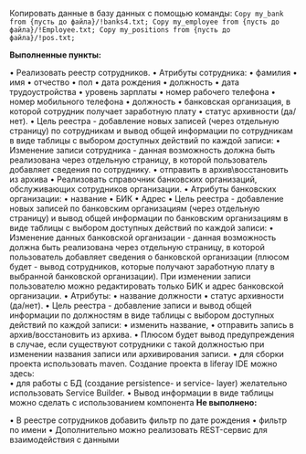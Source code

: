 Копировать данные в базу данных с помощью команды:
`Copy my_bank from {пусть до файла}/!banks4.txt;
Copy my_employee from {пусть до файла}/!Employee.txt;
Copy my_positions from {пусть до файла}/!pos.txt;`

 **Выполненные пункты:**

•	Реализовать реестр сотрудников.
•	 Атрибуты сотрудника:
•	фамилия
•	имя
•	отчество
•	пол
•	дата рождения
•	должность
•	дата трудоустройства
•	уровень зарплаты
•	номер рабочего телефона
•	номер мобильного телефона
•	должность
•	банковская организация, в которой сотрудник получает заработную плату
•	статус архивности (да/нет).
•	Цель реестра - добавление новых записей (через отдельную страницу) по сотрудникам и вывод общей информации по сотрудникам в виде таблицы с выбором доступных действий по каждой записи:
•	Изменение записи сотрудника - данная возможность должна быть реализована через отдельную страницу, в которой пользователь добавляет сведения по сотруднику.
•	отправить в архив\восстановить из архива
•	Реализовать справочник банковских организаций, обслуживающих сотрудников организации.
•	Атрибуты банковских организации:
•	название
•	БИК
•	Адрес
•	Цель реестра - добавление новых записей по банковским организациям (через отдельную страницу) и вывод общей информации по банковским организациям в виде таблицы с выбором доступных действий по каждой записи:
•	Изменение данных банковской организации -  данная возможность должна быть реализована через отдельную страницу, в которой пользователь добавляет сведения о банковской организации (плюсом будет - вывод сотрудников, которые получают заработную плату в выбранной банковской организации). При изменении записи пользователю можно редактировать только БИК и адрес банковской организации.
•	Атрибуты:
•	название должности
•	статус архивности (да/нет).
•	Цель реестра - добавление записи и вывод общей информации по должностям в виде таблицы с выбором доступных действий по каждой записи:
•	изменить название,
•	отправить запись в архив/восстановить из архива.
•	Плюсом будет вывод предупреждения в случае, если существуют сотрудники с такой должностью при изменении названия записи или архивирования записи.
•	для сборки проекта использовать maven. Создание проекта в liferay IDE можно здесь:  
•	для работы с БД (создание persistence- и service- layer) желательно использовать Service Builder.
•	 Вывод информации в виде таблицы можно сделать с использованием компонента 
**Не выполнено:**

•	В реестре сотрудников добавить фильтр по дате рождения
•	фильтр по имени
•	Дополнительно можно реализовать REST-сервис для взаимодействия с данными

